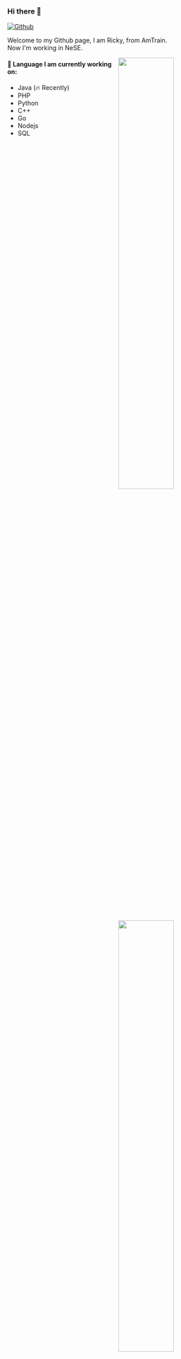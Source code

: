 ### Hi there 👋

[![Github](https://img.shields.io/badge/-Github-000?style=flat&logo=Github&logoColor=white)](https://github.com/R1ckyZ/)

Welcome to my Github page, I am Ricky, from AmTrain.<br/>
Now I'm working in NeSE.

<img width="50%" align="right" src="https://github-readme-stats.vercel.app/api?username=R1ckyZ&show_icons=true&hide_border=true" />
<img width="50%" align="right" src="https://github-readme-stats.vercel.app/api/top-langs/?username=R1ckyZ&layout=compact&hide_border=true&langs_count=8">

#### 🌱 Language I am currently working on: 
- Java (🔥 Recently)
- PHP
- Python
- C++
- Go
- Nodejs
- SQL
